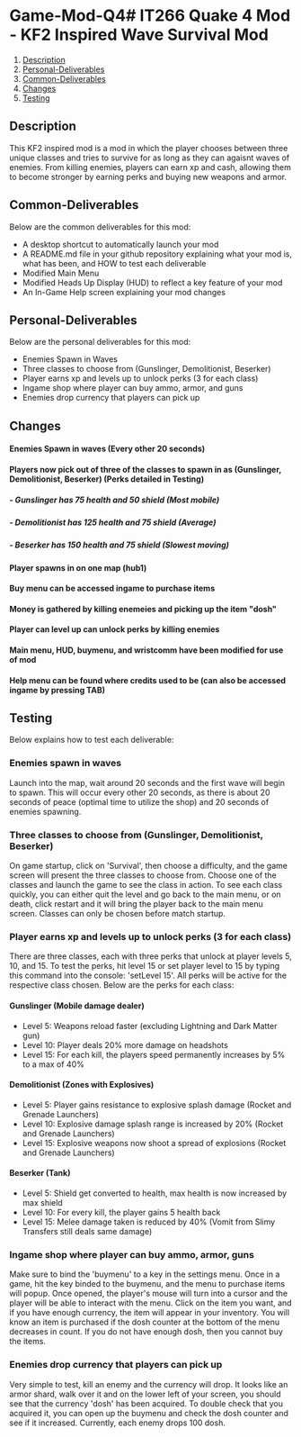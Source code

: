 # Game-Mod-Q4# IT266 Quake 4 Mod - KF2 Inspired Wave Survival Mod

1. [Description](#Description)
1. [Personal-Deliverables](#Personal-Deliverables)
1. [Common-Deliverables](#Common-Deliverables)
3. [Changes](#Changes)
4. [Testing](#Testing)

## Description
This KF2 inspired mod is a mod in which the player chooses between three unique classes and tries to 
survive for as long as they can agaisnt waves of enemies. From killing enemies, players can earn xp and cash,
allowing them to become stronger by earning perks and buying new weapons and armor.

## Common-Deliverables
Below are the common deliverables for this mod:
- A desktop shortcut to automatically launch your mod
- A README.md file in your github repository explaining what your mod is, what has been, and HOW to test each deliverable
- Modified Main Menu
- Modified Heads Up Display (HUD) to reflect a key feature of your mod
- An In-Game Help screen explaining your mod changes

## Personal-Deliverables
Below are the personal deliverables for this mod:
- Enemies Spawn in Waves
- Three classes to choose from (Gunslinger, Demolitionist, Beserker)
- Player earns xp and levels up to unlock perks (3 for each class)
- Ingame shop where player can buy ammo, armor, and guns
- Enemies drop currency that players can pick up

## Changes
#### Enemies Spawn in waves (Every other 20 seconds)
#### Players now pick out of three of the classes to spawn in as (Gunslinger, Demolitionist, Beserker) (Perks detailed in Testing)
##### - Gunslinger has 75 health and 50 shield (Most mobile)
##### - Demolitionist has 125 health and 75 shield (Average)
##### - Beserker has 150 health and 75 shield (Slowest moving)
#### Player spawns in on one map (hub1)
#### Buy menu can be accessed ingame to purchase items
#### Money is gathered by killing enemeies and picking up the item "dosh"
#### Player can level up can unlock perks by killing enemies
#### Main menu, HUD, buymenu, and wristcomm have been modified for use of mod
#### Help menu can be found where credits used to be (can also be accessed ingame by pressing TAB)

## Testing
Below explains how to test each deliverable:

### Enemies spawn in waves
Launch into the map, wait around 20 seconds and the first wave will begin to spawn. This will occur every other 20 seconds,
as there is about 20 seconds of peace (optimal time to utilize the shop) and 20 seconds of enemies spawning.

### Three classes to choose from (Gunslinger, Demolitionist, Beserker)
On game startup, click on 'Survival', then choose a difficulty, and the game screen will present the three classes to choose from.
Choose one of the classes and launch the game to see the class in action. To see each class quickly, you can either quit the level
and go back to the main menu, or on death, click restart and it will bring the player back to the main menu screen. Classes can only be chosen
before match startup.

### Player earns xp and levels up to unlock perks (3 for each class)
There are three classes, each with three perks that unlock at player levels 5, 10, and 15. 
To test the perks, hit level 15 or set player level to 15 by typing
this command into the console: 'setLevel 15'. All perks will be active for the respective class chosen.
Below are the perks for each class:
#### Gunslinger (Mobile damage dealer)
- Level 5: Weapons reload faster (excluding Lightning and Dark Matter gun)
- Level 10: Player deals 20% more damage on headshots
- Level 15: For each kill, the players speed permanently increases by 5% to a max of 40%
#### Demolitionist (Zones with Explosives)
- Level 5: Player gains resistance to explosive splash damage (Rocket and Grenade Launchers)
- Level 10: Explosive damage splash range is increased by 20% (Rocket and Grenade Launchers)
- Level 15: Explosive weapons now shoot a spread of explosions (Rocket and Grenade Launchers)
#### Beserker (Tank)
- Level 5: Shield get converted to health, max health is now increased by max shield
- Level 10: For every kill, the player gains 5 health back
- Level 15: Melee damage taken is reduced by 40% (Vomit from Slimy Transfers still deals same damage)

### Ingame shop where player can buy ammo, armor, guns
Make sure to bind the 'buymenu' to a key in the settings menu.
Once in a game, hit the key binded to the buymenu, and the menu to purchase items will popup.
Once opened, the player's mouse will turn into a cursor and the player will be able to interact with the menu.
Click on the item you want, and if you have enough currency, the item will appear in your inventory. You will know an item is purchased if
the dosh counter at the bottom of the menu decreases in count. If you do not have enough dosh, then you cannot buy the items.

### Enemies drop currency that players can pick up
Very simple to test, kill an enemy and the currency will drop. It looks like an armor shard, walk over it and on the lower left of your screen,
you should see that the currency 'dosh' has been acquired. To double check that you acquired it, you can open up the buymenu and check the dosh counter
and see if it increased. Currently, each enemy drops 100 dosh.
